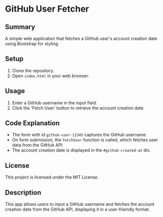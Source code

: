 # GitHub User Fetcher

## Summary
A simple web application that fetches a GitHub user's account creation date using Bootstrap for styling.

## Setup
1. Clone the repository.
2. Open `index.html` in your web browser.

## Usage
1. Enter a GitHub username in the input field.
2. Click the 'Fetch User' button to retrieve the account creation date.

## Code Explanation
- The form with id `github-user-12345` captures the GitHub username.
- On form submission, the `fetchUser` function is called, which fetches user data from the GitHub API.
- The account creation date is displayed in the `#github-created-at` div.

## License
This project is licensed under the MIT License.

## Description
This app allows users to input a GitHub username and fetches the account creation date from the GitHub API, displaying it in a user-friendly format.